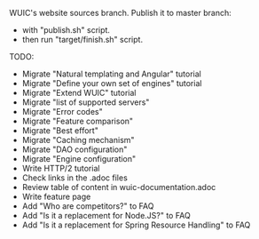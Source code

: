 WUIC's website sources branch. Publish it to master branch:
- with "publish.sh" script.
- then run "target/finish.sh" script.

TODO:
- Migrate "Natural templating and Angular" tutorial
- Migrate "Define your own set of engines" tutorial
- Migrate "Extend WUIC" tutorial
- Migrate "list of supported servers"
- Migrate "Error codes"
- Migrate "Feature comparison"
- Migrate "Best effort"
- Migrate "Caching mechanism"
- Migrate "DAO configuration"
- Migrate "Engine configuration"
- Write HTTP/2 tutorial
- Check links in the .adoc files
- Review table of content in wuic-documentation.adoc
- Write feature page
- Add "Who are competitors?" to FAQ
- Add "Is it a replacement for Node.JS?" to FAQ
- Add "Is it a replacement for Spring Resource Handling" to FAQ
